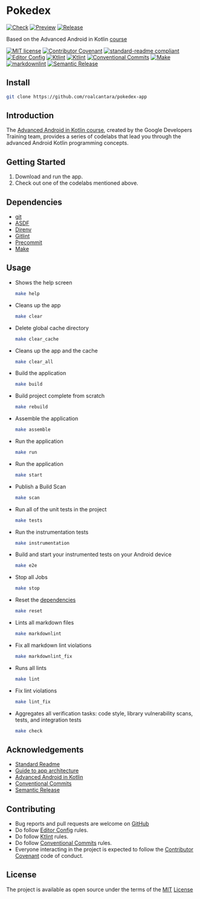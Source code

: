 # Pokedex

[![Check](https://github.com/roalcantara/pokedex-app/actions/workflows/check.yml/badge.svg)](https://github.com/roalcantara/pokedex-app/actions/workflows/check.yml)
[![Preview](https://github.com/roalcantara/pokedex-app/actions/workflows/preview.yml/badge.svg)](https://github.com/roalcantara/pokedex-app/actions/workflows/preview.yml) [![Release](https://github.com/roalcantara/pokedex-app/actions/workflows/release.yml/badge.svg)](https://github.com/roalcantara/pokedex-app/actions/workflows/release.yml)

Based on the Advanced Android in Kotlin [course][7]

[![MIT license](https://img.shields.io/badge/License-MIT-brightgreen.svg?style=flat-square)](LICENSE) [![Contributor Covenant](https://img.shields.io/badge/Contributor%20Covenant-2.0-4baaaa.svg?style=flat-square)][2] [![standard-readme compliant](https://img.shields.io/badge/readme%20style-standard-brightgreen.svg?style=flat-square)][4] [![Editor Config](https://img.shields.io/badge/Editor%20Config-1.0.1-crimson.svg?style=flat-square&logo=editorconfig)][3] [![Ktlint](https://img.shields.io/badge/Ktlint-codestyle-blue.svg?style=flat-square)][10] [![Ktlint](https://img.shields.io/badge/Spotless-codestyle-blue.svg?style=flat-square)][11] [![Conventional Commits](https://img.shields.io/badge/Conventional%20Commits-1.0.0-yellow.svg)][14] [![Make](https://img.shields.io/badge/make-4.3-green.svg?style=flat-square)][15] [![markdownlint](https://img.shields.io/badge/markdownlint-000?logo=markdown&logoColor=fff&style=flat)][16] [![Semantic Release](https://img.shields.io/badge/%20%20%F0%9F%93%A6%F0%9F%9A%80-semantic--release-e10079.svg)][17]

## Install

```sh
git clone https://github.com/roalcantara/pokedex-app
```

## Introduction

The [Advanced Android in Kotlin course][7], created by the Google Developers Training team, provides a series of codelabs that lead you through the advanced Android Kotlin programming concepts.

## Getting Started

1. Download and run the app.
2. Check out one of the codelabs mentioned above.

## Dependencies

- [git][5]
- [ASDF][8]
- [Direnv][9]
- [Gitlint][12]
- [Precommit][14]
- [Make][15]

## Usage

- Shows the help screen

  ```sh
  make help
  ```

- Cleans up the app

  ```sh
  make clear
  ```

- Delete global cache directory

  ```sh
  make clear_cache
  ```

- Cleans up the app and the cache

  ```sh
  make clear_all
  ```

- Build the application

  ```sh
  make build
  ```

- Build project complete from scratch

  ```sh
  make rebuild
  ```

- Assemble the application

  ```sh
  make assemble
  ```

- Run the application

  ```sh
  make run
  ```

- Run the application

  ```sh
  make start
  ```

- Publish a Build Scan

  ```sh
  make scan
  ```

- Run all of the unit tests in the project

  ```sh
  make tests
  ```

- Run the instrumentation tests

  ```sh
  make instrumentation
  ```

- Build and start your instrumented tests on your Android device

  ```sh
  make e2e
  ```

- Stop all Jobs

  ```sh
  make stop
  ```

- Reset the [dependencies][7]

  ```sh
  make reset
  ```

- Lints all markdown files

  ```sh
  make markdownlint
  ```

- Fix all markdown lint violations

  ```sh
  make markdownlint_fix
  ```

- Runs all lints

  ```sh
  make lint
  ```

- Fix lint violations

  ```sh
  make lint_fix
  ```

- Aggregates all verification tasks: code style, library vulnerability scans,
  tests, and integration tests

  ```sh
  make check
  ```

## Acknowledgements

- [Standard Readme][4]
- [Guide to app architecture][6]
- [Advanced Android in Kotlin][7]
- [Conventional Commits][14]
- [Semantic Release][17]

## Contributing

- Bug reports and pull requests are welcome on [GitHub][0]
- Do follow [Editor Config][3] rules.
- Do follow [Ktlint][10] rules.
- Do follow [Conventional Commits][14] rules.
- Everyone interacting in the project is expected to follow the [Contributor Covenant][2] code of conduct.

## License

The project is available as open source under the terms of the [MIT][1] [License](LICENSE)

[0]: https://github.com/roalcantara/pokedex-app
[1]: https://opensource.org/licenses/MIT "Open Source Initiative"
[2]: https://contributor-covenant.org "A Code of Conduct for Open Source Communities"
[3]: https://editorconfig.org "EditorConfig"
[4]: https://github.com/RichardLitt/standard-readme "Standard Readme"
[5]: https://git-scm.com "Git"
[6]: https://developer.android.com/jetpack/docs/guide "Guide to app architecture  |  Android Developers"
[7]: https://developer.android.com/codelabs/advanced-android-kotlin-training-welcome "Advanced Android in Kotlin"
[8]: https://asdf-vm.com "ASDF: Manage multiple runtime versions with a single CLI tool"
[9]: https://direnv.net "Direnv: Unclutter your .profile"
[10]: https://ktlint.github.io "Ktlint: A linter for Kotlin"
[11]: https://plugins.gradle.org/plugin/com.diffplug.spotless "Spotless: A tool for automatically running your code through a linter"
[12]: https://jorisroovers.com/gitlint "GitLint: git commit message linter"
[13]: https://pre-commit.com "A framework for managing and maintaining multi-language pre-commit hooks"
[14]: https://conventionalcommits.org "Conventional Commits"
[15]: https://www.gnu.org/software/make/manual/make.html "GNU Make"
[16]: https://github.com/DavidAnson/markdownlint-cli2 "Markdownlint: A fast, flexible, configuration-based command-line interface for linting Markdown/CommonMark files with the markdownlint library"
[17]: https://semantic-release.gitbook.io/semantic-release "Semantic Release"
